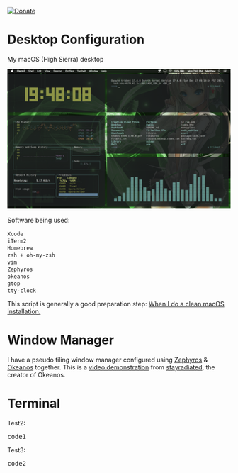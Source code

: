 [![Donate](https://img.shields.io/badge/Donate-PayPal-green.svg)](https://www.paypal.com/cgi-bin/webscr?cmd=_s-xclick&hosted_button_id=KYEHRWKYCD3A2)

<h1>Desktop Configuration</h1>

My macOS (High Sierra) desktop 

![macOS](/img/macOS.png)

Software being used:
```
Xcode
iTerm2
Homebrew
zsh + oh-my-zsh
vim
Zephyros
okeanos
gtop
tty-clock
```

This script is generally a good preparation step: <a href="https://github.com/mzdr/macOS"> When I do a clean macOS installation.</a>

<h1>Window Manager</h1>
I have a pseudo tiling window manager configured using <a href="https://github.com/sdegutis/zephyros" target="_new">Zephyros</a> & <a href="https://github.com/stayradiated/okeanos" target="_new">Okeanos</a> together. This is a <a href="http://www.youtube.com/watch?v=10Zwc6r5sLs" target="_new">video demonstration</a> from <a href="https://github.com/stayradiated">stayradiated</a>, the creator of Okeanos. 

<h1>Terminal</h1>
Test2:
<pre>
code1
</pre>
Test3:
<pre>
code2
</pre>
